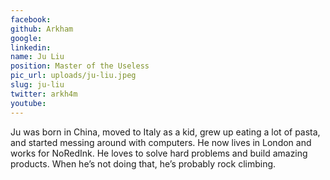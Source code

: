 ```yaml
---
facebook: 
github: Arkham
google: 
linkedin: 
name: Ju Liu
position: Master of the Useless
pic_url: uploads/ju-liu.jpeg
slug: ju-liu
twitter: arkh4m
youtube: 
---
```

<p>Ju was born in China, moved to Italy as a kid, grew up eating a lot of pasta, and started messing around with computers. He now lives in London and works for NoRedInk. He loves to solve hard problems and build amazing products. When he&rsquo;s not doing that, he&rsquo;s probably rock climbing.</p>
